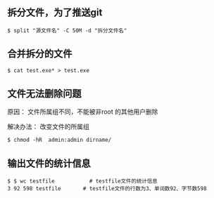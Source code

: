## 拆分文件，为了推送git

```
$ split "源文件名" -C 50M -d "拆分文件名" 
```

## 合并拆分的文件

```
$ cat test.exe* > test.exe
```

## 文件无法删除问题

原因： 文件所属组不同，不能被非root 的其他用户删除

解决办法： 改变文件的所属组

```
$ chmod -hR  admin:admin dirname/
```

## 输出文件的统计信息

```
$ $ wc testfile           # testfile文件的统计信息  
3 92 598 testfile       # testfile文件的行数为3、单词数92、字节数598 
```